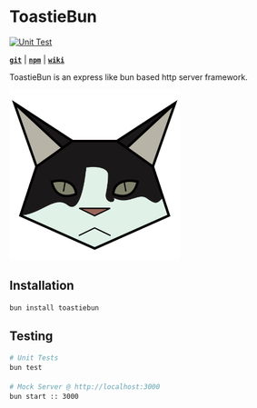 # ToastieBun

[![Unit Test](https://github.com/IsCoffeeTho/toastiebun/actions/workflows/test-bun.yml/badge.svg)](https://github.com/IsCoffeeTho/toastiebun/actions/workflows/test-bun.yml)

[**`git`**](https://github.com/IsCoffeeTho/toastiebun) | [**`npm`**](https://www.npmjs.com/package/toastiebun) | [**`wiki`**](https://github.com/IsCoffeeTho/toastiebun/wiki)

ToastieBun is an express like bun based http server framework.

<img src="https://raw.githubusercontent.com/IsCoffeeTho/toastiebun/v0.4.3/assets/toastiebun.svg" height="300px" alt="Toastie (The Cat)">

## Installation
```bash
bun install toastiebun
```
## Testing
```bash
# Unit Tests
bun test

# Mock Server @ http://localhost:3000
bun start :: 3000
```